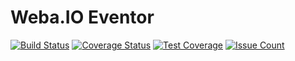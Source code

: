 Weba.IO Eventor
==============

[![Build Status](https://travis-ci.org/webaio/eventor.svg?branch=master)](https://travis-ci.org/webaio/eventor)
[![Coverage Status](https://coveralls.io/repos/github/webaio/eventor/badge.svg?branch=master)](https://coveralls.io/github/webaio/eventor?branch=master)
[![Test Coverage](https://codeclimate.com/github/webaio/eventor/badges/coverage.svg)](https://codeclimate.com/github/webaio/eventor/coverage)
[![Issue Count](https://codeclimate.com/github/webaio/eventor/badges/issue_count.svg)](https://codeclimate.com/github/webaio/eventor)